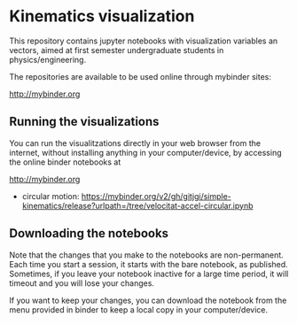 # Kinematics visualization

This repository contains jupyter notebooks with visualization variables an vectors, aimed at first semester undergraduate students in physics/engineering.

The repositories are available to be used online through mybinder sites:

http://mybinder.org

## Running the visualizations

You can run the visualitzations directly in your web browser from the internet, without installing anything in your computer/device, by accessing the online binder notebooks at

http://mybinder.org

- circular motion:
https://mybinder.org/v2/gh/gitjgi/simple-kinematics/release?urlpath=/tree/velocitat-accel-circular.ipynb

## Downloading the notebooks

Note that the changes that you make to the notebooks are non-permanent.
Each time you start a session, it starts with the bare notebook, as published.
Sometimes, if you leave your notebook inactive for a large time period, it will timeout and you will lose your changes.

If you want to keep your changes, you can download the notebook from the menu provided in binder to keep a local copy in your computer/device.

